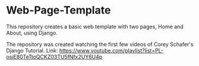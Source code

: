 # Web-Page-Template
This repository creates a basic web template with two pages, Home and About, using Django. 

The repository was created watching the first few videos of Corey Schafer's Django Tutorial.
Link: https://www.youtube.com/playlist?list=PL-osiE80TeTtoQCKZ03TU5fNfx2UY6U4p
